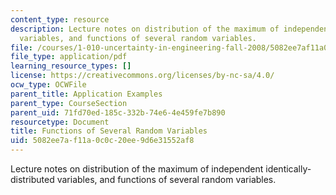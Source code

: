 ```yaml
---
content_type: resource
description: Lecture notes on distribution of the maximum of independent identically-distributed
  variables, and functions of several random variables.
file: /courses/1-010-uncertainty-in-engineering-fall-2008/5082ee7af11a0c0c20ee9d6e31552af8_app_11.pdf
file_type: application/pdf
learning_resource_types: []
license: https://creativecommons.org/licenses/by-nc-sa/4.0/
ocw_type: OCWFile
parent_title: Application Examples
parent_type: CourseSection
parent_uid: 71fd70ed-185c-332b-74e6-4e459fe7b890
resourcetype: Document
title: Functions of Several Random Variables
uid: 5082ee7a-f11a-0c0c-20ee-9d6e31552af8
---
```

Lecture notes on distribution of the maximum of independent identically-distributed variables, and functions of several random variables.